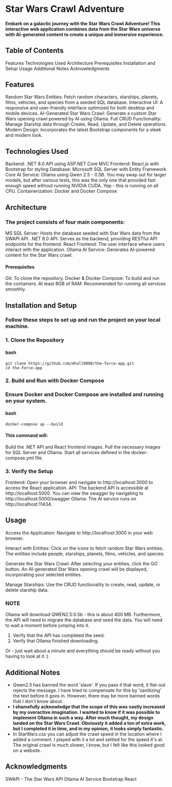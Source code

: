# Star Wars Crawl Adventure

#### Embark on a galactic journey with the Star Wars Crawl Adventure! This interactive web application combines data from the Star Wars universe with AI-generated content to create a unique and immersive experience.
## Table of Contents

Features
Technologies Used
Architecture
Prerequisites
Installation and Setup
Usage
Additional Notes
Acknowledgments

## Features

Random Star Wars Entities: Fetch random characters, starships, planets, films, vehicles, and species from a seeded SQL database.
Interactive UI: A responsive and user-friendly interface optimized for both desktop and mobile devices.
AI-Generated Star Wars Crawl: Generate a custom Star Wars opening crawl powered by AI using Ollama.
Full CRUD Functionality: Manage Starship data through Create, Read, Update, and Delete operations.
Modern Design: Incorporates the latest Bootstrap components for a sleek and modern look.

## Technologies Used

Backend: .NET 8.0 API using ASP.NET Core MVC
Frontend: React.js with Bootstrap for styling
Database: Microsoft SQL Server with Entity Framework Core
AI Service: Ollama using Qwen 2.5 - 0.5B.  You may swap out for larger models, but after various tests, this was the only one that provided fast enough speed without running NVIDIA CUDA.  Yep - this is running on all CPU.
Containerization: Docker and Docker Compose

## Architecture

### The project consists of four main components:

MS SQL Server: Hosts the database seeded with Star Wars data from the SWAPI API.
.NET 8.0 API: Serves as the backend, providing RESTful API endpoints for the frontend.
React Frontend: The user interface where users interact with the application.
Ollama AI Service: Generates AI-powered content for the Star Wars crawl.

#### Prerequisites

Git: To clone the repository.
Docker & Docker Compose: To build and run the containers.
At least 8GB of RAM: Recommended for running all services smoothly.

## Installation and Setup

### Follow these steps to set up and run the project on your local machine.
### 1. Clone the Repository

#### bash

```
git clone https://github.com/mhall0808/the-force-app.git
cd the-force-app
```

### 2. Build and Run with Docker Compose

### Ensure Docker and Docker Compose are installed and running on your system.

#### bash

`docker-compose up --build`

#### This command will:

Build the .NET API and React frontend images.
Pull the necessary images for SQL Server and Ollama.
Start all services defined in the docker-compose.yml file.

### 3. Verify the Setup

Frontend: Open your browser and navigate to http://localhost:3000 to access the React application.
API: The backend API is accessible at http://localhost:5000.  You can view the swagger by navigating to http://localhost:5000/swagger
Ollama: The AI service runs on http://localhost:11434.

## Usage

Access the Application: Navigate to http://localhost:3000 in your web browser.

Interact with Entities:
    Click on the icons to fetch random Star Wars entities.
    The entities include people, starships, planets, films, vehicles, and species.

Generate the Star Wars Crawl:
    After selecting your entities, click the GO button.
    An AI-generated Star Wars opening crawl will be displayed, incorporating your selected entities.

Manage Starships:
    Use the CRUD functionality to create, read, update, or delete starship data.
### NOTE
Ollama will download QWEN2.5:0.5b - this is about 400 MB.  Furthermore, the API will need to migrate the database and seed the data.  You will need to wait a moment before jumping into it.  
1) Verify that the API has completed the seed.
2) Verify that Ollama finished downloading.

Or - just wait about a minute and everything should be ready without you having to look at it :)

## Additional Notes
* Qwen2.5 has banned the word 'slave'.  If you pass it that word, it flat-out rejects the message.  I have tried to compensate for this by 'sanitizing' the text before it goes in.  However, there may be more banned words that I don't know about.
* **I shamefully acknowledge that the scope of this was vastly increased by my overactive imagination.  I wanted to know if it was possible to implement Ollama in such a way.  After much thought, my design landed on the Star Wars Crawl.  Obviously it added a ton of extra work, but I completed it in time, and in my opinion, it looks simply fantastic.**
* In StarWars.css you can adjust the crawl speed in the location where I added a comment.  I played with it a lot and settled for the speed it's at.  The original crawl is much slower, I know, but I felt like this looked good on a website.

## Acknowledgments

SWAPI - The Star Wars API
Ollama AI Service
Bootstrap
React
